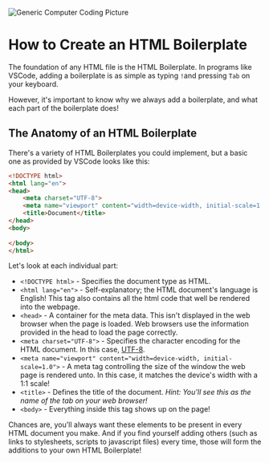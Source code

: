 ![Generic Computer Coding Picture](https://images.unsplash.com/photo-1504639725590-34d0984388bd?q=80&w=1974&auto=format&fit=crop&ixlib=rb-4.0.3&ixid=M3wxMjA3fDB8MHxwaG90by1wYWdlfHx8fGVufDB8fHx8fA%3D%3D)
# How to Create an HTML Boilerplate
The foundation of any HTML file is the HTML Boilerplate.
In programs like VSCode, adding a boilerplate is as simple as typing `!`and pressing `Tab` on your keyboard.

However, it's important to know why we always add a boilerplate, and what each part of the boilerplate does!

## The Anatomy of an HTML Boilerplate
There's a variety of HTML Boilerplates you could implement, but a basic one as provided by VSCode looks like this:

```html
<!DOCTYPE html>
<html lang="en">
<head>
    <meta charset="UTF-8">
    <meta name="viewport" content="width=device-width, initial-scale=1.0">
    <title>Document</title>
</head>
<body>
    
</body>
</html>
```
Let's look at each individual part:
* `<!DOCTYPE html>` - Specifies the document type as HTML.
* `<html lang="en">` - Self-explanatory; the HTML document's language is English! This tag also contains all the html code that well be rendered into the webpage.
* `<head>` - A container for the meta data. This isn't displayed in the web browser when the page is loaded. Web browsers use the information provided in the head to load the page correctly. 
* `<meta charset="UTF-8">` - Specifies the character encoding for the HTML document. In this case, [UTF-8](https://www.utf8.com/).
* `<meta name="viewport" content="width=device-width, initial-scale=1.0">` - A meta tag controlling the size of the window the web page is rendered unto. In this case, it matches the device's width with a 1:1 scale!
* `<title>` - Defines the title of the document. *Hint: You'll see this as the name of the tab on your web browser!*
* `<body>` - Everything inside this tag shows up on the page!

Chances are, you'll always want these elements to be present in every HTML document you make. And if you find yourself adding others (such as links to stylesheets, scripts to javascript files) every time, those will form the additions to your own HTML Boilerplate!


